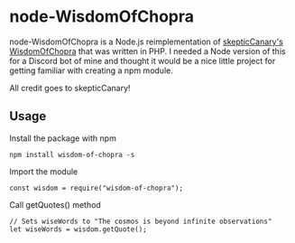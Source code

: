 # node-WisdomOfChopra

node-WisdomOfChopra is a Node.js reimplementation of [skepticCanary's WisdomOfChopra](https://github.com/skepticCanary/WisdomOfChopra) that was written in PHP. I needed a Node version of this for a Discord bot of mine and thought it would be a nice little project for getting familiar with creating a npm module.

All credit goes to skepticCanary!

## Usage

Install the package with npm

    npm install wisdom-of-chopra -s

Import the module

    const wisdom = require("wisdom-of-chopra");

Call getQuotes() method

    // Sets wiseWords to "The cosmos is beyond infinite observations"
    let wiseWords = wisdom.getQuote();

